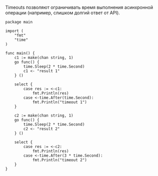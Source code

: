 
Timeouts позволяют ограничивать время выполнения асинхронной операции (например, слишком долгий ответ от API).

```run-go
package main

import (
	"fmt"
	"time"
)

func main() {
	c1 := make(chan string, 1)
	go func() {
		time.Sleep(2 * time.Second)
		c1 <- "result 1"
	} ()
	
	select {
		case res := <-c1:
			fmt.Println(res)
		case <-time.After(time.Second):
			fmt.Println("timeout 1")
	}
	
	c2 := make(chan string, 1)
	go func() {
		time.Sleep(2 * time.Second)
		c2 <- "result 2"
	} ()
	
	select {
		case res := <-c2:
			fmt.Println(res)
		case <-time.After(3 * time.Second):
			fmt.Println("timeout 2")
	}
}
```
